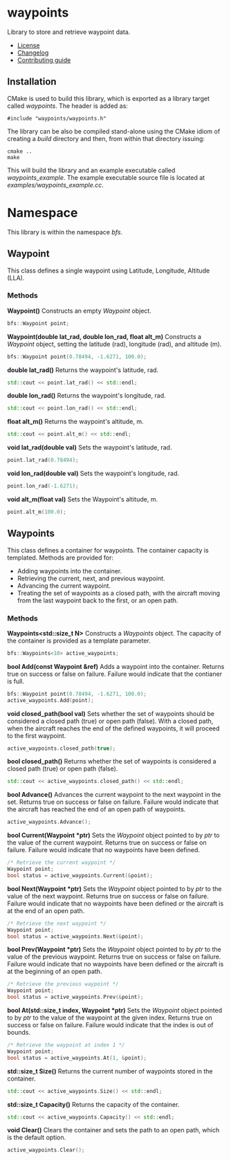 # waypoints
Library to store and retrieve waypoint data.
   * [License](LICENSE.md)
   * [Changelog](CHANGELOG.md)
   * [Contributing guide](CONTRIBUTING.md)

## Installation
CMake is used to build this library, which is exported as a library target called *waypoints*. The header is added as:

```
#include "waypoints/waypoints.h"
```

The library can be also be compiled stand-alone using the CMake idiom of creating a *build* directory and then, from within that directory issuing:

```
cmake ..
make
```

This will build the library and an example executable called *waypoints_example*. The example executable source file is located at *examples/waypoints_example.cc*. 

# Namespace
This library is within the namespace *bfs*.

## Waypoint
This class defines a single waypoint using Latitude, Longitude, Altitude (LLA).

### Methods

**Waypoint()** Constructs an empty *Waypoint* object.

```C++
bfs::Waypoint point;
```

**Waypoint(double lat_rad, double lon_rad, float alt_m)** Constructs a *Waypoint* object, setting the latitude (rad), longitude (rad), and altitude (m).

```C++
bfs::Waypoint point(0.78494, -1.6271, 100.0);
```

**double lat_rad()** Returns the waypoint's latitude, rad.

```C++
std::cout << point.lat_rad() << std::endl;
```

**double lon_rad()** Returns the waypoint's longitude, rad.

```C++
std::cout << point.lon_rad() << std::endl;
```

**float alt_m()** Returns the waypoint's altitude, m.

```C++
std::cout << point.alt_m() << std::endl;
```

**void lat_rad(double val)** Sets the waypoint's latitude, rad.

```C++
point.lat_rad(0.78494);
```

**void lon_rad(double val)** Sets the waypoint's longitude, rad.

```C++
point.lon_rad(-1.6271);
```

**void alt_m(float val)** Sets the Waypoint's altitude, m.

```C++
point.alt_m(100.0);
```

## Waypoints
This class defines a container for waypoints. The container capacity is templated. Methods are provided for:
   * Adding waypoints into the container.
   * Retrieving the current, next, and previous waypoint.
   * Advancing the current waypoint.
   * Treating the set of waypoints as a closed path, with the aircraft moving from the last waypoint back to the first, or an open path.

### Methods

**Waypoints<std::size_t N>** Constructs a *Waypoints* object. The capacity of the container is provided as a template parameter.

```C++
bfs::Waypoints<10> active_waypoints;
```

**bool Add(const Waypoint &ref)** Adds a waypoint into the container. Returns true on success or false on failure. Failure would indicate that the contianer is full.

```C++
bfs::Waypoint point(0.78494, -1.6271, 100.0);
active_waypoints.Add(point);
```

**void closed_path(bool val)** Sets whether the set of waypoints should be considered a closed path (true) or open path (false). With a closed path, when the aircraft reaches the end of the defined waypoints, it will proceed to the first waypoint.

```C++
active_waypoints.closed_path(true);
```

**bool closed_path()** Returns whether the set of waypoints is considered a closed path (true) or open path (false).

```C++
std::cout << active_waypoints.closed_path() << std::endl;
```

**bool Advance()** Advances the current waypoint to the next waypoint in the set. Returns true on success or false on failure. Failure would indicate that the aircraft has reached the end of an open path of waypoints.

```C++
active_waypoints.Advance();
```

**bool Current(Waypoint &ast;ptr)** Sets the *Waypoint* object pointed to by *ptr* to the value of the current waypoint. Returns true on success or false on failure. Failure would indicate that no waypoints have been defined.

```C++
/* Retrieve the current waypoint */
Waypoint point;
bool status = active_waypoints.Current(&point);
```

**bool Next(Waypoint &ast;ptr)** Sets the *Waypoint* object pointed to by *ptr* to the value of the next waypoint. Returns true on success or false on failure. Failure would indicate that no waypoints have been defined or the aircraft is at the end of an open path.

```C++
/* Retrieve the next waypoint */
Waypoint point;
bool status = active_waypoints.Next(&point);
```

**bool Prev(Waypoint &ast;ptr)** Sets the *Waypoint* object pointed to by *ptr* to the value of the previous waypoint. Returns true on success or false on failure. Failure would indicate that no waypoints have been defined or the aircraft is at the beginning of an open path.

```C++
/* Retrieve the previous waypoint */
Waypoint point;
bool status = active_waypoints.Prev(&point);
```

**bool At(std::size_t index, Waypoint &ast;ptr)** Sets the *Waypoint* object pointed to by *ptr* to the value of the waypoint at the given index. Returns true on success or false on failure. Failure would indicate that the index is out of bounds.

```C++
/* Retrieve the waypoint at index 1 */
Waypoint point;
bool status = active_waypoints.At(1, &point);
```

**std::size_t Size()** Returns the current number of waypoints stored in the container.

```C++
std::cout << active_waypoints.Size() << std::endl;
```

**std::size_t Capacity()** Returns the capacity of the container.

```C++
std::cout << active_waypoints.Capacity() << std::endl;
```

**void Clear()** Clears the container and sets the path to an open path, which is the default option.

```C++
active_waypoints.Clear();
```
